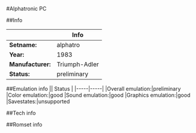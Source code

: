 #Alphatronic PC

##Info

||Info|
|-----|-----|
|**Setname:**|alphatro
|**Year:**|1983
|**Manufacturer:**|Triumph-Adler
|**Status:**|preliminary

##Emulation info
|| Status |
|-----|-----|
|Overall emulation:|preliminary
|Color emulation:|good
|Sound emulation:|good
|Graphics emulation:|good
|Savestates:|unsupported

##Tech info

##Romset info

<!--- START OF EDITED COMMENT DO NOT TOUCH TEXT ABOVE-->
